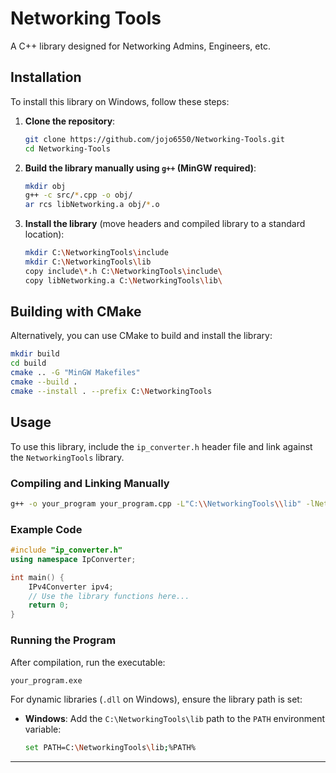 # Networking Tools

A C++ library designed for Networking Admins, Engineers, etc.

## Installation

To install this library on Windows, follow these steps:

1. **Clone the repository**:
   ```sh
   git clone https://github.com/jojo6550/Networking-Tools.git
   cd Networking-Tools
   ```

2. **Build the library manually using `g++` (MinGW required)**:
   ```sh
   mkdir obj
   g++ -c src/*.cpp -o obj/
   ar rcs libNetworking.a obj/*.o
   ```

3. **Install the library** (move headers and compiled library to a standard location):
   ```sh
   mkdir C:\NetworkingTools\include
   mkdir C:\NetworkingTools\lib
   copy include\*.h C:\NetworkingTools\include\
   copy libNetworking.a C:\NetworkingTools\lib\
   ```

## Building with CMake

Alternatively, you can use CMake to build and install the library:

```sh
mkdir build
cd build
cmake .. -G "MinGW Makefiles"
cmake --build .
cmake --install . --prefix C:\NetworkingTools
```

## Usage

To use this library, include the `ip_converter.h` header file and link against the `NetworkingTools` library.

### **Compiling and Linking Manually**

```sh
g++ -o your_program your_program.cpp -L"C:\\NetworkingTools\\lib" -lNetworking -I"C:\\NetworkingTools\\include"
```

### **Example Code**

```cpp
#include "ip_converter.h"
using namespace IpConverter;

int main() {
    IPv4Converter ipv4;
    // Use the library functions here...
    return 0;
}
```

### **Running the Program**

After compilation, run the executable:

```sh
your_program.exe
```

For dynamic libraries (`.dll` on Windows), ensure the library path is set:

- **Windows**: Add the `C:\NetworkingTools\lib` path to the `PATH` environment variable:
  ```sh
  set PATH=C:\NetworkingTools\lib;%PATH%
  ```

---

